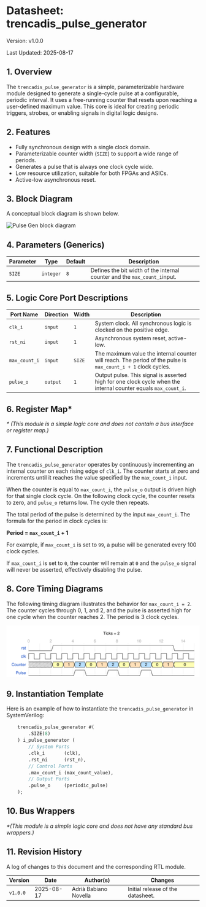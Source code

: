 # Datasheet: trencadis_pulse_generator

Version: v1.0.0

Last Updated: 2025-08-17

## 1. Overview

The `trencadis_pulse_generator` is a simple, parameterizable hardware module designed to generate a single-cycle pulse at a configurable, periodic interval. It uses a free-running counter that resets upon reaching a user-defined maximum value. This core is ideal for creating periodic triggers, strobes, or enabling signals in digital logic designs.

## 2. Features

* Fully synchronous design with a single clock domain.
* Parameterizable counter width (`SIZE`) to support a wide range of periods.
* Generates a pulse that is always one clock cycle wide.
* Low resource utilization, suitable for both FPGAs and ASICs.
* Active-low asynchronous reset.

## 3. Block Diagram

A conceptual block diagram is shown below.

![Pulse Gen block diagram](/doc/assets/pulse_gen_bd.svg)

## 4. Parameters (Generics)

| **Parameter** | **Type** | **Default** | **Description** |
| -------------------- | -------------- | ----------------- | ------------------------------------------------------ |
| `SIZE` | `integer` | `8` | Defines the bit width of the internal counter and the `max_count_i`input. |

## 5. Logic Core Port Descriptions

| **Port Name** | **Direction** | **Width** | **Description** |
| ------------------- | ------------------- | ---- | ------------------------------------------------------------- |
| `clk_i` | `input` | `1` | System clock. All synchronous logic is clocked on the positive edge. |
| `rst_ni` | `input` | `1` | Asynchronous system reset, active-low. |
| `max_count_i` | `input` | `SIZE` | The maximum value the internal counter will reach. The period of the pulse is `max_count_i + 1` clock cycles. |
| `pulse_o` | `output` | `1` | Output pulse. This signal is asserted high for one clock cycle when the internal counter equals `max_count_i`. |

## 6. Register Map*

*\* (This module is a simple logic core and does not contain a bus interface or register map.)*

## 7. Functional Description

The `trencadis_pulse_generator` operates by continuously incrementing an internal counter on each rising edge of `clk_i`. The counter starts at zero and increments until it reaches the value specified by the `max_count_i` input.

When the counter is equal to `max_count_i`, the `pulse_o` output is driven high for that single clock cycle. On the following clock cycle, the counter resets to zero, and `pulse_o` returns low. The cycle then repeats.

The total period of the pulse is determined by the input `max_count_i`. The formula for the period in clock cycles is:

**Period = `max_count_i` + 1**

For example, if `max_count_i` is set to `99`, a pulse will be generated every 100 clock cycles.

If `max_count_i` is set to `0`, the counter will remain at `0` and the `pulse_o` signal will never be asserted, effectively disabling the pulse.

## 8. Core Timing Diagrams

The following timing diagram illustrates the behavior for `max_count_i = 2`. The counter cycles through 0, 1, and 2, and the pulse is asserted high for one cycle when the counter reaches 2. The period is 3 clock cycles.

![Pulse Generator behaviour](/doc/assets/pulse_gen_wavedrom.svg)

## 9. Instantiation Template

Here is an example of how to instantiate the `trencadis_pulse_generator` in SystemVerilog:

```systemverilog
    trencadis_pulse_generator #(
        .SIZE(8)
    ) i_pulse_generator (
        // System Ports
        .clk_i       (clk),
        .rst_ni      (rst_n),
        // Control Ports
        .max_count_i (max_count_value),
        // Output Ports
        .pulse_o     (periodic_pulse)
    );

```

## 10. Bus Wrappers

*\*(This module is a simple logic core and does not have any standard bus wrappers.)*

## 11. Revision History

A log of changes to this document and the corresponding RTL module.

| **Version** | **Date** | **Author(s)** | **Changes** |
| ----------------- | -------------- | ------------------- | ------------------------------- |
| `v1.0.0` | 2025-08-17 | Adrià Babiano Novella | Initial release of the datasheet. |
